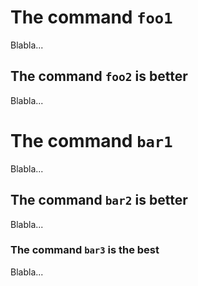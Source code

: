 # The command `foo1`

Blabla...

## The command `foo2` is better

Blabla...

# The command `bar1`

Blabla...

## The command `bar2` is better

Blabla...

### The command `bar3` is the best

Blabla...
